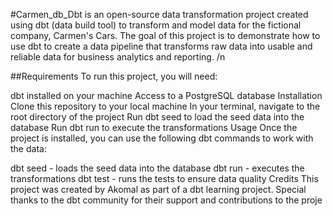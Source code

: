 #Carmen_db_Dbt is an open-source data transformation project created using dbt (data build tool) to transform and model data for the fictional company, Carmen's Cars. The goal of this project is to demonstrate how to use dbt to create a data pipeline that transforms raw data into usable and reliable data for business analytics and reporting. /n

##Requirements
To run this project, you will need:

dbt installed on your machine
Access to a PostgreSQL database
Installation
Clone this repository to your local machine
In your terminal, navigate to the root directory of the project
Run dbt seed to load the seed data into the database
Run dbt run to execute the transformations
Usage
Once the project is installed, you can use the following dbt commands to work with the data:

dbt seed - loads the seed data into the database
dbt run - executes the transformations
dbt test - runs the tests to ensure data quality
Credits
This project was created by Akomal as part of a dbt learning project. Special thanks to the dbt community for their support and contributions to the proje

